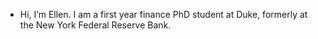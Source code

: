 - Hi, I’m Ellen. I am a first year finance PhD student at Duke, formerly at the New York Federal Reserve Bank. 

<!---
ejlongman/ejlongman is a ✨ special ✨ repository because its `README.md` (this file) appears on your GitHub profile.
You can click the Preview link to take a look at your changes.
--->

